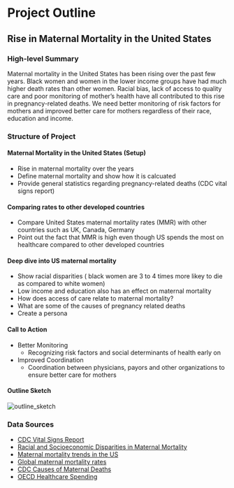 # Project Outline

## Rise in Maternal Mortality in the United States 

### High-level Summary 

Maternal mortality in the United States has been rising over the past few years. Black women and women in the lower income groups have had much higher death rates than other women. Racial bias, lack of access to quality care and poor monitoring of mother’s health have all contributed to this rise in pregnancy-related deaths. 
We need better monitoring of risk factors for mothers and improved better care for mothers regardless of their race, education and income. 

### Structure of Project 

#### Maternal Mortality in the United States (Setup) 
- Rise in maternal mortality over the years 
- Define maternal mortality and show how it is calcuated
- Provide general statistics regarding pregnancy-related deaths (CDC vital signs report) 

#### Comparing rates to other developed countries 
- Compare United States maternal mortality rates (MMR) with other countries such as UK, Canada, Germany
- Point out the fact that MMR is high even though US spends the most on healthcare compared to other developed countries 

#### Deep dive into US maternal mortality 
- Show racial disparities ( black women are 3 to 4 times more likey to die as compared to white women)
- Low income and education also has an effect on maternal mortality 
- How does access of care relate to maternal mortality?
- What are some of the causes of pregnancy related deaths
- Create a persona 

#### Call to Action
- Better Monitoring
  - Recognizing risk factors and social determinants of health early on 
- Improved Coordination 
  - Coordination between physicians, payors and other organizations to ensure better care for mothers 
  
#### Outline Sketch 
 
 ![outline_sketch](https://user-images.githubusercontent.com/30089420/74118240-97a48b00-4b88-11ea-9afa-1fae74b8a1a4.jpg)
  
### Data Sources 
  
  - [CDC Vital Signs Report](https://www.cdc.gov/vitalsigns/maternal-deaths/)
  - [Racial and Socioeconomic Disparities in Maternal Mortality]( https://www.cdc.gov/mmwr/volumes/68/wr/mm6818e1.htm#T3_down)
  - [Maternal mortality trends in the US](https://www.ncbi.nlm.nih.gov/pmc/articles/PMC5001799/)
  - [Global maternal mortality rates](https://www.thelancet.com/journals/lancet/article/PIIS0140-6736(16)31470-2/fulltext)
  - [CDC Causes of Maternal Deaths](causes_of_pregnancy_related_deaths_in_the_united_states_2011_2016)
  - [OECD Healthcare Spending](OECD_healthcare_spending.csv)

